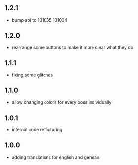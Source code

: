 ## 1.2.1
- bump api to 101035 101034

## 1.2.0
- rearrange some buttons to make it more clear what they do

## 1.1.1
- fixing some glitches

## 1.1.0
- allow changing colors for every boss individually

## 1.0.1
- internal code refactoring

## 1.0.0
- adding translations for english and german
